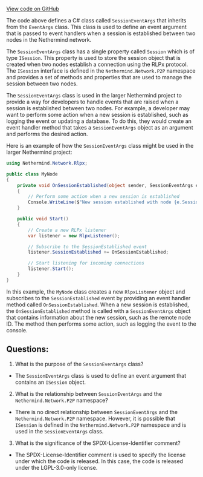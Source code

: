 [View code on GitHub](https://github.com/nethermindeth/nethermind/Nethermind.Network/Rlpx/SessionEventArgs.cs)

The code above defines a C# class called `SessionEventArgs` that inherits from the `EventArgs` class. This class is used to define an event argument that is passed to event handlers when a session is established between two nodes in the Nethermind network. 

The `SessionEventArgs` class has a single property called `Session` which is of type `ISession`. This property is used to store the session object that is created when two nodes establish a connection using the RLPx protocol. The `ISession` interface is defined in the `Nethermind.Network.P2P` namespace and provides a set of methods and properties that are used to manage the session between two nodes.

The `SessionEventArgs` class is used in the larger Nethermind project to provide a way for developers to handle events that are raised when a session is established between two nodes. For example, a developer may want to perform some action when a new session is established, such as logging the event or updating a database. To do this, they would create an event handler method that takes a `SessionEventArgs` object as an argument and performs the desired action.

Here is an example of how the `SessionEventArgs` class might be used in the larger Nethermind project:

```csharp
using Nethermind.Network.Rlpx;

public class MyNode
{
    private void OnSessionEstablished(object sender, SessionEventArgs e)
    {
        // Perform some action when a new session is established
        Console.WriteLine($"New session established with node {e.Session.RemoteNodeId}");
    }

    public void Start()
    {
        // Create a new RLPx listener
        var listener = new RlpxListener();

        // Subscribe to the SessionEstablished event
        listener.SessionEstablished += OnSessionEstablished;

        // Start listening for incoming connections
        listener.Start();
    }
}
```

In this example, the `MyNode` class creates a new `RlpxListener` object and subscribes to the `SessionEstablished` event by providing an event handler method called `OnSessionEstablished`. When a new session is established, the `OnSessionEstablished` method is called with a `SessionEventArgs` object that contains information about the new session, such as the remote node ID. The method then performs some action, such as logging the event to the console.
## Questions: 
 1. What is the purpose of the `SessionEventArgs` class?
- The `SessionEventArgs` class is used to define an event argument that contains an `ISession` object.

2. What is the relationship between `SessionEventArgs` and the `Nethermind.Network.P2P` namespace?
- There is no direct relationship between `SessionEventArgs` and the `Nethermind.Network.P2P` namespace. However, it is possible that `ISession` is defined in the `Nethermind.Network.P2P` namespace and is used in the `SessionEventArgs` class.

3. What is the significance of the SPDX-License-Identifier comment?
- The SPDX-License-Identifier comment is used to specify the license under which the code is released. In this case, the code is released under the LGPL-3.0-only license.